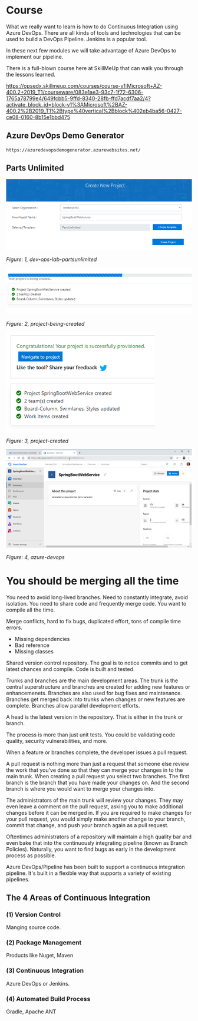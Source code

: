 # Course 

What we really want to learn is how to do Continuous Integration using Azure DevOps. There are all kinds of tools and technologies that can be used to build a DevOps Pipeline. Jenkins is a popular tool.

In these next few modules we will take advantage of Azure DevOps to implement our pipeline.



There is a full-blown course here at SkillMeUp that can walk you through the lessons learned.

https://opsedx.skillmeup.com/courses/course-v1:Microsoft+AZ-400.2+2019_T1/courseware/083e1ae3-93c7-1f72-6306-1765a78799e4/649fcbb5-9ffd-8340-28fb-ffd7acdf7aa2/4?activate_block_id=block-v1%3AMicrosoft%2BAZ-400.2%2B2019_T1%2Btype%40vertical%2Bblock%402eb4ba56-0427-ce08-0160-8b15e1bbd475

## Azure DevOps Demo Generator

```
https://azuredevopsdemogenerator.azurewebsites.net/
```

## Parts Unlimited

![dev-ops-lab-partsunlimited](./images/dev-ops-lab-partsunlimited.png)

_Figure: 1, dev-ops-lab-partsunlimited_

![project-being-created](./images/project-being-created.png)

_Figure: 2, project-being-created_

![project-created](./images/project-created.png)

_Figure: 3, project-created_

![azure-devops](./images/azure-devops.png)

_Figure: 4, azure-devops_

# You should be merging all the time

You need to avoid long-lived branches. Need to constantly integrate, avoid isolation. You need to share code and frequently merge code. You want to compile all the time.

Merge conflicts, hard to fix bugs, duplicated effort, tons of compile time errors.

- Missing dependencies
- Bad reference
- Missing classes

Shared version control repository. The goal is to notice commits and to get latest chances and compile. Code is built and tested.

Trunks and branches are the main development areas. The trunk is the central superstructure and branches are created for adding new features or enhancemenets. Branches are also used for bug fixes and maintenance. Branches get merged back into trunks when changes or new features are complete. Branches allow parallel development efforts.

A head is the latest version in the repository. That is either in the trunk or branch.

The process is more than just unit tests. You could be validating code quality, security vulnerabilities, and more.

When a feature or branches complete, the developer issues a pull request.

A pull request is nothing more than just a request that someone else review the work that you've done so that they can merge your changes in to the main trunk. When creating a pull request you select two branches. The first branch is the branch that you have made your changes on. And the second branch is where you would want to merge your changes into.


The administrators of the main trunk will review your changes. They may even leave a comment on the pull request, asking you to make additional changes before it can be merged in. If you are required to make changes for your pull request, you would simply make another change to your branch, commit that change, and push your branch again as a pull request. 


Oftentimes administrators of a repository will maintain a high quality bar and even bake that into the continuously integrating pipeline (known as Branch Policies). Naturally, you want to find bugs as early in the development process as possible.
 
 Azure DevOps/Pipeline has been built to support a continuous integration pipeline. It's built in a flexible way that supports a variety of existing pipelines.

 ## The 4 Areas of Continuous Integration

 ### (1) Version Control

Manging source code. 


 ### (2) Package Management

Products like Nuget, Maven 


 ### (3) Continuous Integration

Azure DevOps or Jenkins.


 ### (4) Automated Build Process

Gradle, Apache ANT

